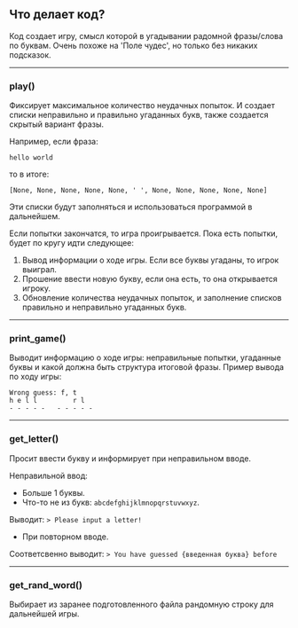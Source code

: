 ## Что делает код?


Код создает игру, смысл которой в угадывании радомной фразы/слова по буквам. Очень похоже на 'Поле чудес', но только без никаких подсказок.
____
### play()
Фиксирует максимальное количество неудачных попыток. И создает списки неправильно и правильно угаданных букв, также создается скрытый вариант фразы.

Например, если фраза: 

`hello world`

то в итоге:

`[None, None, None, None, None, ' ', None, None, None, None, None]`

Эти списки будут заполняться и использоваться программой в дальнейшем.


Если попытки закончатся, то игра проигрывается.
Пока есть попытки, будет по кругу идти следующее: 

1. Вывод информации о ходе игры. Если все буквы угаданы, то игрок выиграл.
2. Прошение ввести новую букву, если она есть, то она открывается игроку.
3. Обновление количества неудачных попыток, и заполнение списков правильно и неправильно угаданных букв.
_____
### print_game()
Выводит информацию о ходе игры: неправильные попытки, угаданные буквы и какой должна быть структура итоговой фразы.
Пример вывода по ходу игры:
```commandline
Wrong guess: f, t
h e l l         r l   
- - - - -   - - - - - 
```
_____
### get_letter()
Просит ввести букву и информирует при неправильном вводе.
    
Неправильной ввод:
- Больше 1 буквы. 
- Что-то не из букв: `abcdefghijklmnopqrstuvwxyz`. 

Выводит: `> Please input a letter!`
- При повторном вводе.

Соответсвенно выводит: `> You have guessed {введенная буква} before`
____

### get_rand_word()
Выбирает из заранее подготовленного файла рандомную строку для дальнейшей игры.

